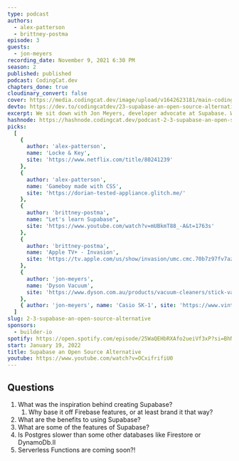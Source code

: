 ```yaml
---
type: podcast
authors:
  - alex-patterson
  - brittney-postma
episode: 3
guests:
  - jon-meyers
recording_date: November 9, 2021 6:30 PM
season: 2
published: published
podcast: CodingCat.dev
chapters_done: true
cloudinary_convert: false
cover: https://media.codingcat.dev/image/upload/v1642623181/main-codingcatdev-photo/Supabase.png
devto: https://dev.to/codingcatdev/23-supabase-an-open-source-alternative-42l
excerpt: We sit down with Jon Meyers, developer advocate at Supabase. We talk all about supabase and the architecture features along with a live demo.
hashnode: https://hashnode.codingcat.dev/podcast-2-3-supabase-an-open-source-alternative
picks:
  [
    {
      author: 'alex-patterson',
      name: 'Locke & Key',
      site: 'https://www.netflix.com/title/80241239'
    },
    {
      author: 'alex-patterson',
      name: 'Gameboy made with CSS',
      site: 'https://dorian-tested-appliance.glitch.me/'
    },
    {
      author: 'brittney-postma',
      name: "Let's learn Supabase",
      site: 'https://www.youtube.com/watch?v=mUBkmT88_-A&t=1763s'
    },
    {
      author: 'brittney-postma',
      name: 'Apple TV+ - Invasion',
      site: 'https://tv.apple.com/us/show/invasion/umc.cmc.70b7z97fv7azfzn5baqnj88p6'
    },
    {
      author: 'jon-meyers',
      name: 'Dyson Vacuum',
      site: 'https://www.dyson.com.au/products/vacuum-cleaners/stick-vacuums/dyson-v15-detect/overview'
    },
    { author: 'jon-meyers', name: 'Casio SK-1', site: 'https://www.vintagesynth.com/casio/sk1.php' }
  ]
slug: 2-3-supabase-an-open-source-alternative
sponsors:
  - builder-io
spotify: https://open.spotify.com/episode/25WaQEHbRXAfo2ueiVf3xP?si=BhNeQHVnQQqQHZmU7QlRdg
start: January 19, 2022
title: Supabase an Open Source Alternative
youtube: https://www.youtube.com/watch?v=OCxifrifiU0
---
```


## Questions

1. What was the inspiration behind creating Supabase?
   1. Why base it off Firebase features, or at least brand it that way?
2. What are the benefits to using Supabase?
3. What are some of the features of Supabase?
4. Is Postgres slower than some other databases like Firestore or DynamoDb.ll
5. Serverless Functions are coming soon?!

###
